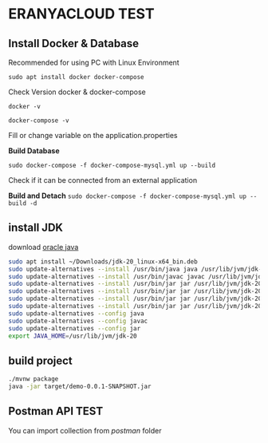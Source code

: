 # ERANYACLOUD TEST
## Install Docker & Database
Recommended for using PC with Linux Environment

``` sudo apt install docker docker-compose ```

Check Version docker & docker-compose

``` docker -v ```

``` docker-compose -v ```

Fill or change variable on the application.properties

**Build Database**

``` sudo docker-compose -f docker-compose-mysql.yml up --build ```

Check if it can be connected from an external application

**Build and Detach**
``` sudo docker-compose -f docker-compose-mysql.yml up --build -d ```

## install JDK
download [oracle java](https://www.oracle.com/java/technologies/downloads/)
```sh
sudo apt install ~/Downloads/jdk-20_linux-x64_bin.deb
sudo update-alternatives --install /usr/bin/java java /usr/lib/jvm/jdk-20/bin/java 1
sudo update-alternatives --install /usr/bin/javac javac /usr/lib/jvm/jdk-20/bin/javac 1
sudo update-alternatives --install /usr/bin/jar jar /usr/lib/jvm/jdk-20/bin/jar 1
sudo update-alternatives --install /usr/bin/jar jar /usr/lib/jvm/jdk-20/bin/jarsigner 1
sudo update-alternatives --install /usr/bin/jar jar /usr/lib/jvm/jdk-20/bin/jlink 1
sudo update-alternatives --install /usr/bin/jar jar /usr/lib/jvm/jdk-20/bin/javadoc 1
sudo update-alternatives --config java
sudo update-alternatives --config javac
sudo update-alternatives --config jar
export JAVA_HOME=/usr/lib/jvm/jdk-20
```
## build project
```sh
./mvnw package
java -jar target/demo-0.0.1-SNAPSHOT.jar
```

## Postman API TEST

You can import collection from _postman_ folder 


